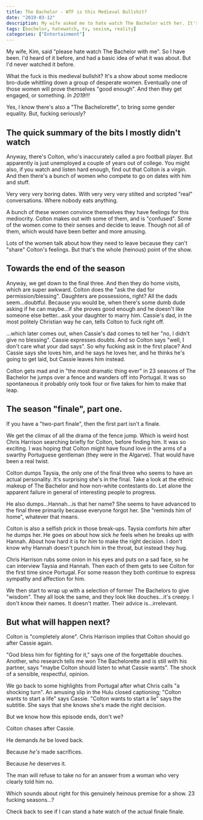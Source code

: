 ```yaml
---
title: The Bachelor - WTF is this Medieval Bullshit?
date: "2019-03-12"
description: My wife asked me to hate watch The Bachelor with her. It's a truly heinous show, based on a heinous premise, and here are some thoughts as we reach the end of season 23.
tags: [bachelor, hatewatch, tv, sexism, reality]
categories: ["Entertainment"]
---
```


My wife, Kim, said "please hate watch The Bachelor with me". So I have been. I'd heard of it before, and had a basic idea of what it was about. But I'd never watched it before.

What the fuck is this medieval bullshit? It's a show about some mediocre bro-dude whittling down a group of desperate women. Eventually one of those women will prove themselves "good enough". And then they get engaged, or something. *In 2019!!!*

Yes, I know there's also a "The Bachelorette", to bring some gender equality. But, fucking seriously?

## The quick summary of the bits I mostly didn't watch

Anyway, there's Colton, who's inaccurately called a pro football player. But apparently is just unemployed a couple of years out of college. You might also, if you watch and listen hard enough, find out that Colton is a virgin. And then there's a bunch of women who compete to go on dates with him and stuff. 

Very very very boring dates. With very very very stilted and scripted "real" conversations. Where nobody eats anything.

A bunch of these women convince themselves they have feelings for this mediocrity. Colton makes out with some of them, and is "confused". Some of the women come to their senses and decide to leave. Though not all of them, which would have been better and more amusing.

Lots of the women talk about how they need to leave because they can't "share" Colton's feelings. But that's the whole (heinous) point of the show.

## Towards the end of the season

Anyway, we get down to the final three. And then they do home visits, which are super awkward. Colton does the "ask the dad for permission/blessing". Daughters are possessions, right? All the dads seem...doubtful. Because you would be, when there's some dumb dude asking if he can maybe...if she proves good enough and he doesn't like someone else better...ask your daughter to marry him. Cassie's dad, in the most politely Christian way he can, tells Colton to fuck right off.

...which later comes out, when Cassie's dad comes to tell her "no, I didn't give no blessing". Cassie expresses doubts. And so Colton says "well, I don't care what your dad says". So why fucking ask in the first place? And Cassie says she loves him, and he says he loves her, and he thinks he's going to get laid, but Cassie leaves him instead. 

Colton gets mad and in "the most dramatic thing ever" in 23 seasons of The Bachelor he jumps over a fence and wanders off into Portugal. It was so spontaneous it probably only took four or five takes for him to make that leap.

## The season "finale", part one.

If you have a "two-part finale", then the first part isn't a finale.

We get the climax of all the drama of the fence jump. Which is weird host Chris Harrison searching briefly for Colton, before finding him. It was so exciting. I was hoping that Colton might have found love in the arms of a swarthy Portuguese gentleman (they were in the Algarve). That would have been a real twist.

Colton dumps Taysia, the only one of the final three who seems to have an actual personality. It's surprising she's in the final. Take a look at the ethnic makeup of The Bachelor and how non-white contestants do. Let alone the apparent failure in general of interesting people to progress.

He also dumps...Hannah...is that her name? She seems to have advanced to the final three primarily because everyone forgot her. She "reminds him of home", whatever that means. 

Colton is also a selfish prick in those break-ups. Taysia comforts *him* after he dumps her. He goes on about how sick *he* feels when he breaks up with Hannah.  About how hard it is for *him* to make the right decision. I don't know why Hannah doesn't punch him in the throat, but instead they hug.

Chris Harrison rubs some onion in his eyes and puts on a sad face, so he can interview Taysia and Hannah. Then each of them gets to see Colton for the first time since Portugal. For some reason they both continue to express sympathy and affection for him. 

We then start to wrap up with a selection of former The Bachelors to give "wisdom". They all look the same, and they look like douches...it's creepy. I don't know their names. It doesn't matter. Their advice is...irrelevant.

## But what will happen next?

Colton is "completely alone". Chris Harrison implies that Colton should go after Cassie again.

"God bless him for fighting for it," says one of the forgettable douches. Another, who research tells me won The Bachelorette and is still with his partner, says "maybe Colton should listen to what Cassie wants". The shock of a sensible, respectful, opinion.

We go back to some highlights from Portugal after what Chris calls "a shocking turn". An amusing slip in the Hulu closed captioning; "Colton wants to start a life" says Cassie. "Colton wants to start a lie" says the subtitle. She says that she knows she's made the right decision.

But we know how this episode ends, don't we?

Colton chases after Cassie. 

He demands *he* be loved back.

Because *he's* made sacrifices. 

Because *he* deserves it.

The man will refuse to take no for an answer from a woman who very clearly told him no. 

Which sounds about right for this genuinely heinous premise for a show. 23 fucking seasons...? 

Check back to see if I can stand a hate watch of the actual finale finale.


